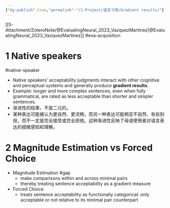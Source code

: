 ```yaml
---
{"dg-publish":true,"permalink":"/1-Project/语言习得/Gradient results/"}
---
```


[[5-Attachment/ZoteroNote/@EvaluatingNeural_2023_VazquezMartinez\|@EvaluatingNeural_2023_VazquezMartinez]]
 #eva-acquisition
# 1 Native speakers
 #native-speaker
- Native speakers’ acceptability judgments interact with other cognitive and perceptual systems and generally produce **gradient results**.
- Example: longer and more complex sentences, even when fully grammatical, are rated as less acceptable than shorter and simpler sentences.
- 渐进性的结果，不是二元的。
- 某种表达可能被认为更自然、更流畅，而另一种表达可能稍显不自然、有些别扭，而不一定是完全接受或完全拒绝。这种渐进性反映了母语使用者对语言表达的细微感知和理解。
# 2 Magnitude Estimation vs Forced Choice
- Magnitude Estimation #gap 
	- make comparisons within and across minimal pairs
	- thereby treating sentence acceptability as a gradient measure
- Forced Choice
	- treats sentence acceptability as functionally categorical: only acceptable or not relative to its minimal pair counterpart